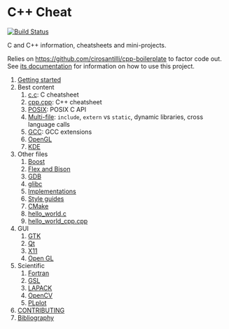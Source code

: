 # C++ Cheat

[![Build Status](https://travis-ci.org/cirosantilli/cpp-cheat.svg?branch=master)](https://travis-ci.org/cirosantilli/cpp-cheat)

C and C++ information, cheatsheets and mini-projects.

Relies on <https://github.com/cirosantilli/cpp-boilerplate> to factor code out. See [its documentation](https://github.com/cirosantilli/cpp-boilerplate/blob/master/README.md) for information on how to use this project.

1.  [Getting started](getting-started.md)
1.  Best content
    1. [c.c](c.c): C cheatsheet
    1. [cpp.cpp](main_cpp.cpp): C++ cheatsheet
    1. [POSIX](posix/): POSIX C API
    1. [Multi-file](multifile/): `include`, `extern` vs `static`, dynamic libraries, cross language calls
    1. [GCC](gcc/): GCC extensions
    1. [OpenGL](opengl/)
    1. [KDE](kde/)
1.  Other files
    1. [Boost](boost/)
    1. [Flex and Bison](flex-bison/)
    1. [GDB](gdb.md)
    1. [glibc](glibc/)
    1. [Implementations](implementations.md)
    1. [Style guides](style-guides.md)
    1. [CMake](cmake.md)
    1. [hello_world.c](hello_world.c)
    1. [hello_world_cpp.cpp](hello_world_cpp.cpp)
1.  GUI
    1. [GTK](gtk/)
    1. [Qt](qt/)
    1. [X11](x11)
    1. [Open GL](opengl/)
1.  Scientific
    1. [Fortran](fortran/)
    1. [GSL](gsl/)
    1. [LAPACK](lapack/)
    1. [OpenCV](opencv/)
    1. [PLplot](plplot/)
1.  [CONTRIBUTING](CONTRIBUTING.md)
1.  [Bibliography](bibliography.md)
